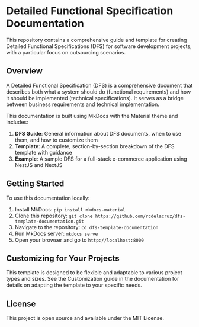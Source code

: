 # Detailed Functional Specification Documentation

This repository contains a comprehensive guide and template for creating Detailed Functional Specifications (DFS) for software development projects, with a particular focus on outsourcing scenarios.

## Overview

A Detailed Functional Specification (DFS) is a comprehensive document that describes both what a system should do (functional requirements) and how it should be implemented (technical specifications). It serves as a bridge between business requirements and technical implementation.

This documentation is built using MkDocs with the Material theme and includes:

1. **DFS Guide**: General information about DFS documents, when to use them, and how to customize them
2. **Template**: A complete, section-by-section breakdown of the DFS template with guidance
3. **Example**: A sample DFS for a full-stack e-commerce application using NestJS and NextJS

## Getting Started

To use this documentation locally:

1. Install MkDocs: `pip install mkdocs-material`
2. Clone this repository: `git clone https://github.com/rcdelacruz/dfs-template-documentation.git`
3. Navigate to the repository: `cd dfs-template-documentation`
4. Run MkDocs server: `mkdocs serve`
5. Open your browser and go to `http://localhost:8000`

## Customizing for Your Projects

This template is designed to be flexible and adaptable to various project types and sizes. See the Customization guide in the documentation for details on adapting the template to your specific needs.

## License

This project is open source and available under the MIT License.
